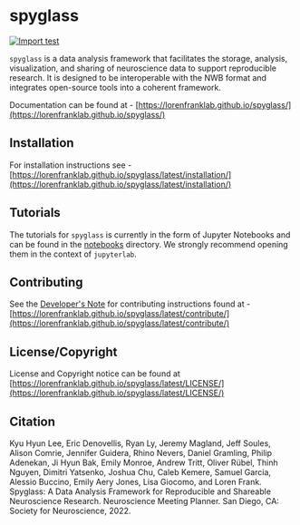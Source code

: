 # spyglass

[![Import test](https://github.com/LorenFrankLab/spyglass/actions/workflows/workflow.yml/badge.svg)](https://github.com/LorenFrankLab/spyglass/actions/workflows/workflow.yml)

`spyglass` is a data analysis framework that facilitates the storage, analysis,
visualization, and sharing of neuroscience data to support reproducible
research. It is designed to be interoperable with the NWB format and integrates
open-source tools into a coherent framework.

Documentation can be found at -
[https://lorenfranklab.github.io/spyglass/](https://lorenfranklab.github.io/spyglass/)

## Installation

For installation instructions see -
[https://lorenfranklab.github.io/spyglass/latest/installation/](https://lorenfranklab.github.io/spyglass/latest/installation/)

## Tutorials

The tutorials for `spyglass` is currently in the form of Jupyter Notebooks and
can be found in the
[notebooks](https://github.com/LorenFrankLab/spyglass/tree/master/notebooks)
directory. We strongly recommend opening them in the context of `jupyterlab`.

## Contributing

See the [Developer's Note](https://lorenfranklab.github.io/spyglass/latest/contribute/)
for contributing instructions found at -
[https://lorenfranklab.github.io/spyglass/latest/contribute/](https://lorenfranklab.github.io/spyglass/latest/contribute/)

## License/Copyright

License and Copyright notice can be found at
[https://lorenfranklab.github.io/spyglass/latest/LICENSE/](https://lorenfranklab.github.io/spyglass/latest/LICENSE/)

## Citation

Kyu Hyun Lee, Eric Denovellis, Ryan Ly, Jeremy Magland, Jeff Soules, Alison
Comrie, Jennifer Guidera, Rhino Nevers, Daniel Gramling, Philip Adenekan, Ji
Hyun Bak, Emily Monroe, Andrew Tritt, Oliver Rübel, Thinh Nguyen, Dimitri
Yatsenko, Joshua Chu, Caleb Kemere, Samuel Garcia, Alessio Buccino, Emily Aery
Jones, Lisa Giocomo, and Loren Frank. Spyglass: A Data Analysis Framework for
Reproducible and Shareable Neuroscience Research. Neuroscience Meeting Planner.
San Diego, CA: Society for Neuroscience, 2022.
